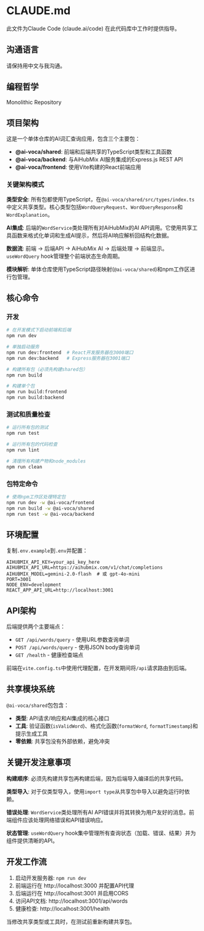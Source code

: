 # CLAUDE.md

此文件为Claude Code (claude.ai/code) 在此代码库中工作时提供指导。

## 沟通语言
请保持用中文与我沟通。

## 编程哲学
Monolithic Repository

## 项目架构

这是一个单体仓库的AI词汇查询应用，包含三个主要包：

- **@ai-voca/shared**: 前端和后端共享的TypeScript类型和工具函数
- **@ai-voca/backend**: 与AiHubMix AI服务集成的Express.js REST API
- **@ai-voca/frontend**: 使用Vite构建的React前端应用

### 关键架构模式

**类型安全**: 所有包都使用TypeScript，在`@ai-voca/shared/src/types/index.ts`中定义共享类型。核心类型包括`WordQueryRequest`、`WordQueryResponse`和`WordExplanation`。

**AI集成**: 后端的`WordService`类处理所有对AiHubMix的AI API调用。它使用共享工具函数来格式化单词和生成AI提示，然后将AI响应解析回结构化数据。

**数据流**: 前端 → 后端API → AiHubMix AI → 后端处理 → 前端显示。`useWordQuery` hook管理整个前端状态生命周期。

**模块解析**: 单体仓库使用TypeScript路径映射(`@ai-voca/shared`)和npm工作区进行包管理。

## 核心命令

### 开发
```bash
# 在开发模式下启动前端和后端
npm run dev

# 单独启动服务
npm run dev:frontend  # React开发服务器在3000端口
npm run dev:backend   # Express服务器在3001端口

# 构建所有包（必须先构建shared包）
npm run build

# 构建单个包
npm run build:frontend
npm run build:backend
```

### 测试和质量检查
```bash
# 运行所有包的测试
npm run test

# 运行所有包的代码检查
npm run lint

# 清理所有构建产物和node_modules
npm run clean
```

### 包特定命令
```bash
# 使用npm工作区处理特定包
npm run dev -w @ai-voca/frontend
npm run build -w @ai-voca/shared
npm run test -w @ai-voca/backend
```

## 环境配置

复制`.env.example`到`.env`并配置：

```env
AIHUBMIX_API_KEY=your_api_key_here
AIHUBMIX_API_URL=https://aihubmix.com/v1/chat/completions
AIHUBMIX_MODEL=gemini-2.0-flash  # 或 gpt-4o-mini
PORT=3001
NODE_ENV=development
REACT_APP_API_URL=http://localhost:3001
```

## API架构

后端提供两个主要端点：
- `GET /api/words/query` - 使用URL参数查询单词
- `POST /api/words/query` - 使用JSON body查询单词
- `GET /health` - 健康检查端点

前端在`vite.config.ts`中使用代理配置，在开发期间将`/api`请求路由到后端。

## 共享模块系统

`@ai-voca/shared`包包含：
- **类型**: API请求/响应和AI集成的核心接口
- **工具**: 验证函数(`isValidWord`)、格式化函数(`formatWord`, `formatTimestamp`)和提示生成工具
- **零依赖**: 共享包没有外部依赖，避免冲突

## 关键开发注意事项

**构建顺序**: 必须先构建共享包再构建后端，因为后端导入编译后的共享代码。

**类型导入**: 对于仅类型导入，使用`import type`从共享包中导入以避免运行时依赖。

**错误处理**: `WordService`类处理所有AI API错误并将其转换为用户友好的消息。前端组件应该处理网络错误和API错误响应。

**状态管理**: `useWordQuery` hook集中管理所有查询状态（加载、错误、结果）并为组件提供清晰的API。

## 开发工作流

1. 启动开发服务器: `npm run dev`
2. 前端运行在 http://localhost:3000 并配置API代理
3. 后端运行在 http://localhost:3001 并启用CORS
4. 访问API文档: http://localhost:3001/api/words
5. 健康检查: http://localhost:3001/health

当修改共享类型或工具时，在测试前重新构建共享包。